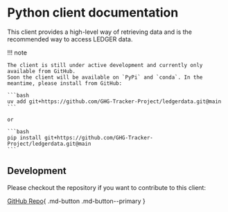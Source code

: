 # Python client documentation

This client provides a high-level way of retrieving data and is the recommended way to access LEDGER data.

!!! note

    The client is still under active development and currently only available from GitHub.
    Soon the client will be available on `PyPi` and `conda`. In the meantime, please install from GitHub:

    ```bash
    uv add git+https://github.com/GHG-Tracker-Project/ledgerdata.git@main
    ```

    or

    ```bash
    pip install git+https://github.com/GHG-Tracker-Project/ledgerdata.git@main
    ```

## Development

Please checkout the repository if you want to contribute to this client:

[GitHub Repo](https://github.com/GHG-Tracker-Project/ledgerdata){ .md-button .md-button--primary }
